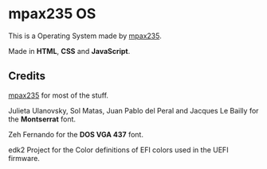 # mpax235 OS
This is a Operating System made by [mpax235](https://github.com/mpax235).

Made in **HTML**, **CSS** and **JavaScript**.

## Credits
[mpax235](https://github.com/mpax235) for most of the stuff.

Julieta Ulanovsky, Sol Matas, Juan Pablo del Peral and Jacques Le Bailly for the **Montserrat** font.

Zeh Fernando for the **DOS VGA 437** font.

edk2 Project for the Color definitions of EFI colors used in the UEFI firmware.